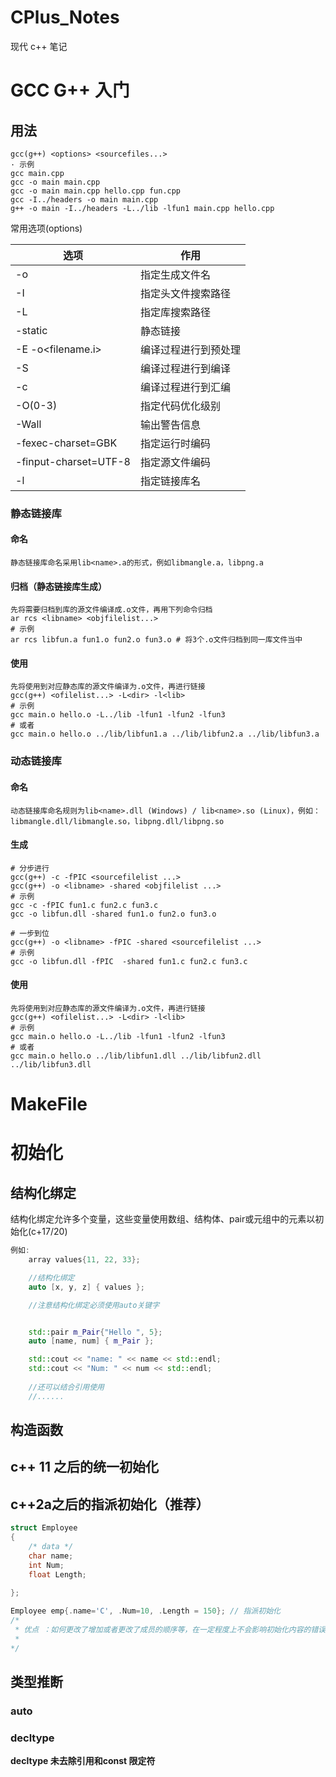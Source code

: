# CPlus_Notes
现代 c++ 笔记

# GCC G++ 入门

## 用法
    gcc(g++) <options> <sourcefiles...>
    · 示例
    gcc main.cpp
    gcc -o main main.cpp
    gcc -o main main.cpp hello.cpp fun.cpp
    gcc -I../headers -o main main.cpp
    g++ -o main -I../headers -L../lib -lfun1 main.cpp hello.cpp

常用选项(options)

| 选项                  |                       作用   |    
|  ----  | ----  |
| -o <filename>            | 指定生成文件名          |                 
|-I<dir>	               | 指定头文件搜索路径       |
|-L<dir>	               | 指定库搜索路径          | 
|-static	               | 静态链接               | 
|-E -o<filename.i>	       | 编译过程进行到预处理    | 
|-S                        | 编译过程进行到编译      | 
|-c	                       | 编译过程进行到汇编      | 
|-O(0-3)	               | 指定代码优化级别        | 
|-Wall	                   | 输出警告信息            | 
|-fexec-charset=GBK	       | 指定运行时编码          | 
|-finput-charset=UTF-8	   | 指定源文件编码          | 
|-l<libname>	           | 指定链接库名            | 

### 静态链接库
#### 命名
    静态链接库命名采用lib<name>.a的形式，例如libmangle.a，libpng.a

#### 归档（静态链接库生成）
    先将需要归档到库的源文件编译成.o文件，再用下列命令归档
    ar rcs <libname> <objfilelist...>
    # 示例
    ar rcs libfun.a fun1.o fun2.o fun3.o # 将3个.o文件归档到同一库文件当中
#### 使用
    先将使用到对应静态库的源文件编译为.o文件，再进行链接
    gcc(g++) <ofilelist...> -L<dir> -l<lib>
    # 示例
    gcc main.o hello.o -L../lib -lfun1 -lfun2 -lfun3
    # 或者
    gcc main.o hello.o ../lib/libfun1.a ../lib/libfun2.a ../lib/libfun3.a
### 动态链接库

#### 命名
    动态链接库命名规则为lib<name>.dll (Windows) / lib<name>.so (Linux)，例如：libmangle.dll/libmangle.so，libpng.dll/libpng.so
#### 生成
    # 分步进行
    gcc(g++) -c -fPIC <sourcefilelist ...>
    gcc(g++) -o <libname> -shared <objfilelist ...>
    # 示例
    gcc -c -fPIC fun1.c fun2.c fun3.c
    gcc -o libfun.dll -shared fun1.o fun2.o fun3.o

    # 一步到位
    gcc(g++) -o <libname> -fPIC -shared <sourcefilelist ...>
    # 示例
    gcc -o libfun.dll -fPIC  -shared fun1.c fun2.c fun3.c
#### 使用
    先将使用到对应静态库的源文件编译为.o文件，再进行链接
    gcc(g++) <ofilelist...> -L<dir> -l<lib>
    # 示例
    gcc main.o hello.o -L../lib -lfun1 -lfun2 -lfun3
    # 或者
    gcc main.o hello.o ../lib/libfun1.dll ../lib/libfun2.dll ../lib/libfun3.dll

# MakeFile




# 初始化

## 结构化绑定

结构化绑定允许多个变量，这些变量使用数组、结构体、pair或元组中的元素以初始化(c+17/20)

``` c++
例如:
    array values{11, 22, 33};

    //结构化绑定 
    auto [x, y, z] { values };

    //注意结构化绑定必须使用auto关键字


    std::pair m_Pair{"Hello ", 5};
    auto [name, num] { m_Pair };

    std::cout << "name: " << name << std::endl;
    std::cout << "Num: " << num << std::endl;
    
    //还可以结合引用使用
    //......

```

## 构造函数

## c++ 11 之后的统一初始化

## c++2a之后的指派初始化（推荐）

``` c++
struct Employee
{
    /* data */
    char name;
    int Num;
    float Length;
    
};

Employee emp{.name='C', .Num=10, .Length = 150}; // 指派初始化
/* 
 * 优点 ：如何更改了增加或者更改了成员的顺序等，在一定程度上不会影响初始化内容的错误
 *  
*/

```


## 类型推断
### auto

### decltype
**decltype 未去除引用和const 限定符**






